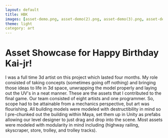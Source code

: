 ```yaml
---
layout: default
title: HBK
images: [asset-demo.png, asset-demo(2).png, asset-demo(3).png, asset-demo(4).png, asset-demo(5).png, asset-demo(6).png, asset-demo(7).png, [asset-demo(8).png, asset-demo(9).png, asset-demo(10).png, asset-demo(11).png, asset-demo(12).png, asset-demo(13).png, asset-demo(14).png]
theme: light
category: art
---
```


# Asset Showcase for Happy Birthday Kai-jr!

I was a full time 3d artist on this project which lasted four months. My role consisted of taking concepts (sometimes going off nothing) and bringing 
those ideas to life in 3d space, unwrapping the model properly and laying out the UV's in a neat manner. These are the assets that I contributed to the final game. Our team consisted of eight artists and one programmer. So, scope had to be attainable from a mechanics perspective, but art was flourishing.  All building models were modeled with destructibility in mind so I pre-chunked out the building within Maya,
set them up in Unity as prefabs allowing our level designer to just drag and drop into the scene. Most assets were modeled with modularity in mind including 
(highway railing, skyscraper, store, trolley, and trolley tracks).
